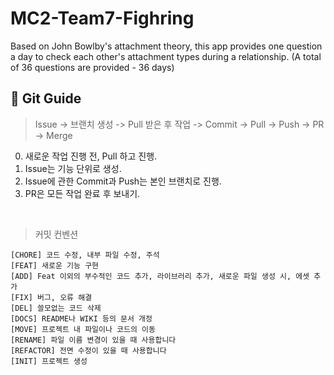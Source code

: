 # MC2-Team7-Fighring
Based on John Bowlby's attachment theory, this app provides one question a day to check each other's attachment types during a relationship. (A total of 36 questions are provided - 36 days)
<br>

## 📌 Git Guide
> Issue -> 브랜치 생성 -> Pull 받은 후 작업 -> Commit -> Pull -> Push -> PR -> Merge

0. 새로운 작업 진행 전, Pull 하고 진행.
1. Issue는 기능 단위로 생성.
2. Issue에 관한 Commit과 Push는 본인 브랜치로 진행.
3. PR은 모든 작업 완료 후 보내기.
<br>

> 커밋 컨벤션
```
[CHORE] 코드 수정, 내부 파일 수정, 주석
[FEAT] 새로운 기능 구현
[ADD] Feat 이외의 부수적인 코드 추가, 라이브러리 추가, 새로운 파일 생성 시, 에셋 추가
[FIX] 버그, 오류 해결
[DEL] 쓸모없는 코드 삭제
[DOCS] README나 WIKI 등의 문서 개정
[MOVE] 프로젝트 내 파일이나 코드의 이동
[RENAME] 파일 이름 변경이 있을 때 사용합니다
[REFACTOR] 전면 수정이 있을 때 사용합니다
[INIT] 프로젝트 생성
```
